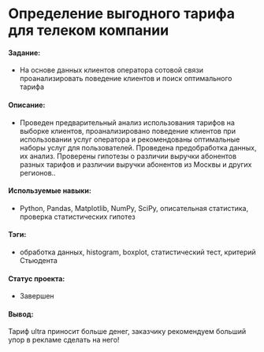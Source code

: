 # Определение выгодного тарифа для телеком компании

#### Задание: 
- На основе данных клиентов оператора сотовой связи проанализировать поведение клиентов и поиск оптимального тарифа

#### Описание:
- Проведен предварительный анализ использования тарифов на выборке клиентов,
проанализировано поведение клиентов при использовании услуг оператора и
рекомендованы оптимальные наборы услуг для пользователей. Проведена предобработка
данных, их анализ. Проверены гипотезы о различии выручки абонентов разных тарифов и
различии выручки абонентов из Москвы и других регионов..

#### Используемые навыки:
- Python, Pandas, Matplotlib, NumPy, SciPy, описательная статистика, проверка статистических гипотез

#### Тэги:
- обработка данных, histogram, boxplot, статистический тест,
критерий Стьюдента

#### Статус проекта: 
- Завершен 

#### Вывод: 
Тариф ultra приносит больше денег, заказчику рекомендуем больший упор в рекламе сделать на него!
